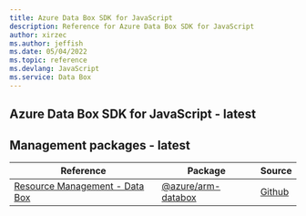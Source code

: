 ```yaml
---
title: Azure Data Box SDK for JavaScript
description: Reference for Azure Data Box SDK for JavaScript
author: xirzec
ms.author: jeffish
ms.date: 05/04/2022
ms.topic: reference
ms.devlang: JavaScript
ms.service: Data Box
---
```

## Azure Data Box SDK for JavaScript - latest
## Management packages - latest
| Reference | Package | Source |
|---|---|---|
|[Resource Management - Data Box](javascript/api/overview/azure/arm-databox-readme)|[@azure/arm-databox](https://www.npmjs.com/package/@azure/arm-databox)|[Github](https://github.com/Azure/azure-sdk-for-js/blob/main/sdk/databox/arm-databox)|

